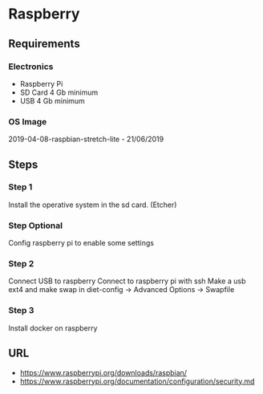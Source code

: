 # Raspberry
## Requirements
### Electronics
- Raspberry Pi
- SD Card 4 Gb minimum
- USB 4 Gb minimum
### OS Image
2019-04-08-raspbian-stretch-lite - 21/06/2019
## Steps
### Step 1
Install the operative system in the sd card. (Etcher)
### Step Optional
Config raspberry pi to enable some settings
### Step 2
Connect USB to raspberry
Connect to raspberry pi with ssh
Make a usb ext4 and make swap in diet-config -> Advanced Options -> Swapfile

### Step 3
Install docker on raspberry


## URL
- https://www.raspberrypi.org/downloads/raspbian/
- https://www.raspberrypi.org/documentation/configuration/security.md

